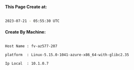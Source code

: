 
   
#### This Page Create at:

```bash

2023-07-21 - 05:55:30 UTC

```

#### Create By Machine:

```bash

Host Name : fv-az577-207

platform  : Linux-5.15.0-1041-azure-x86_64-with-glibc2.35

Ip Local  : 10.1.0.7

```

